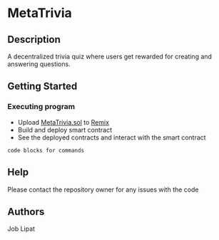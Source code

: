 # MetaTrivia

## Description

A decentralized trivia quiz where users get rewarded for creating and answering questions.

## Getting Started

### Executing program

* Upload [MetaTrivia.sol](https://github.com/LipatJob/solidity-intermediate-project-1/blob/main/MetaTrivia.sol) to [Remix](https://remix.ethereum.org/)
* Build and deploy smart contract
* See the deployed contracts and interact with the smart contract
```
code blocks for commands
```

## Help

Please contact the repository owner for any issues with the code

## Authors

Job Lipat
